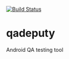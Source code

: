 [![Build Status](https://www.bitrise.io/app/f90a8f0d8a6f9a3a/status.svg?token=tAti9eT_VWWC5qJjOXoU-g)](https://www.bitrise.io/app/f90a8f0d8a6f9a3a)

# qadeputy

Android QA testing tool
